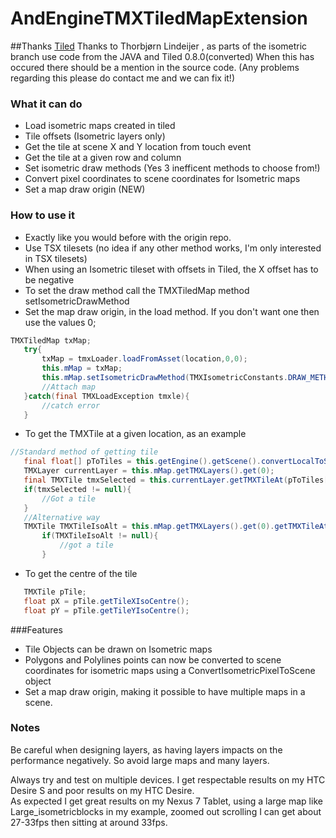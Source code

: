 # AndEngineTMXTiledMapExtension

##Thanks
[Tiled](http://www.mapeditor.org/ "Tiled")
Thanks to Thorbjørn Lindeijer , as parts of the isometric branch use code from the JAVA and Tiled 0.8.0(converted) When this has occured there should be a mention in the source code.  (Any problems regarding this please do contact me and we can fix it!)

### What it can do
 * Load isometric maps created in tiled
 * Tile offsets (Isometric layers only)
 * Get the tile at scene X and Y location from touch event
 * Get the tile at a given row and column
 * Set isometric draw methods (Yes 3 inefficent methods to choose from!)
 * Convert pixel coordinates to scene coordinates for Isometric maps
 * Set a map draw origin (NEW)

### How to use it
 * Exactly like you would before with the origin repo.
 * Use TSX tilesets (no idea if any other method works, I'm only interested in TSX tilesets)
 * When using an Isometric tileset with offsets in Tiled, the X offset has to be negative
 * To set the draw method call the TMXTiledMap method setIsometricDrawMethod
 * Set the map draw origin, in the load method. If you don't want one then use the values 0;
 
 
 ```java
TMXTiledMap txMap;
	try{
		txMap = tmxLoader.loadFromAsset(location,0,0);
		this.mMap = txMap;
		this.mMap.setIsometricDrawMethod(TMXIsometricConstants.DRAW_METHOD_ISOMETRIC_CULLING_PADDING);
		//Attach map
	}catch(final TMXLoadException tmxle){
		//catch error
	}
```

 * To get the TMXTile at a given location, as an example
 
 ```java
//Standard method of getting tile
	final float[] pToTiles = this.getEngine().getScene().convertLocalToSceneCoordinates(pX, pY);
	TMXLayer currentLayer = this.mMap.getTMXLayers().get(0);
	final TMXTile tmxSelected = this.currentLayer.getTMXTileAt(pToTiles[0], pToTiles[1]);
	if(tmxSelected != null){
		//Got a tile
	}
	//Alternative way
	TMXTile TMXTileIsoAlt = this.mMap.getTMXLayers().get(0).getTMXTileAtIsometricAlternative(pToTiles);
		if(TMXTileIsoAlt != null){
			//got a tile
		}			
```

 * To get the centre of the tile
 
 ```java
	TMXTile pTile;
	float pX = pTile.getTileXIsoCentre();
	float pY = pTile.getTileYIsoCentre();
```

###Features

- Tile Objects can be drawn on Isometric maps
- Polygons and Polylines points can now be converted to scene coordinates for isometric maps using a ConvertIsometricPixelToScene object
- Set a map draw origin, making it possible to have multiple maps in a scene. 


### Notes
Be careful when designing layers, as having layers impacts on the performance negatively. So avoid large maps and many layers. 

Always try and test on multiple devices. I get respectable results on my HTC Desire S and poor results on my HTC Desire.  
As expected I get great results on my Nexus 7 Tablet, using a large map like Large_isometricblocks in my example, zoomed out scrolling 
I can get about 27-33fps then sitting at around 33fps. 
